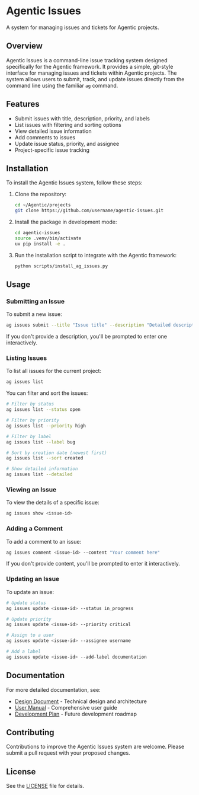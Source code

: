 # Agentic Issues

A system for managing issues and tickets for Agentic projects.

## Overview

Agentic Issues is a command-line issue tracking system designed specifically for the Agentic framework. It provides a simple, git-style interface for managing issues and tickets within Agentic projects. The system allows users to submit, track, and update issues directly from the command line using the familiar `ag` command.

## Features

- Submit issues with title, description, priority, and labels
- List issues with filtering and sorting options
- View detailed issue information
- Add comments to issues
- Update issue status, priority, and assignee
- Project-specific issue tracking

## Installation

To install the Agentic Issues system, follow these steps:

1. Clone the repository:
   ```bash
   cd ~/Agentic/projects
   git clone https://github.com/username/agentic-issues.git
   ```

2. Install the package in development mode:
   ```bash
   cd agentic-issues
   source .venv/bin/activate
   uv pip install -e .
   ```

3. Run the installation script to integrate with the Agentic framework:
   ```bash
   python scripts/install_ag_issues.py
   ```

## Usage

### Submitting an Issue

To submit a new issue:

```bash
ag issues submit --title "Issue title" --description "Detailed description" --priority high --labels "bug,ui"
```

If you don't provide a description, you'll be prompted to enter one interactively.

### Listing Issues

To list all issues for the current project:

```bash
ag issues list
```

You can filter and sort the issues:

```bash
# Filter by status
ag issues list --status open

# Filter by priority
ag issues list --priority high

# Filter by label
ag issues list --label bug

# Sort by creation date (newest first)
ag issues list --sort created

# Show detailed information
ag issues list --detailed
```

### Viewing an Issue

To view the details of a specific issue:

```bash
ag issues show <issue-id>
```

### Adding a Comment

To add a comment to an issue:

```bash
ag issues comment <issue-id> --content "Your comment here"
```

If you don't provide content, you'll be prompted to enter it interactively.

### Updating an Issue

To update an issue:

```bash
# Update status
ag issues update <issue-id> --status in_progress

# Update priority
ag issues update <issue-id> --priority critical

# Assign to a user
ag issues update <issue-id> --assignee username

# Add a label
ag issues update <issue-id> --add-label documentation
```

## Documentation

For more detailed documentation, see:

- [Design Document](DESIGN.md) - Technical design and architecture
- [User Manual](MANUAL.md) - Comprehensive user guide
- [Development Plan](PLAN.md) - Future development roadmap

## Contributing

Contributions to improve the Agentic Issues system are welcome. Please submit a pull request with your proposed changes.

## License

See the [LICENSE](../LICENSE) file for details.
